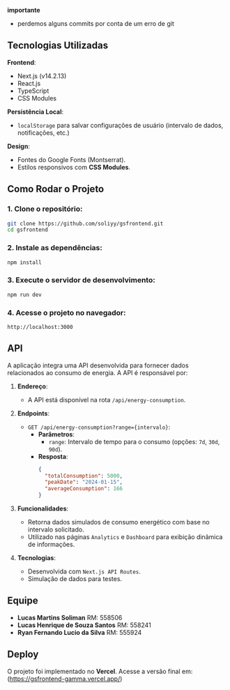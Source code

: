 
**importante**  
- perdemos alguns commits por conta de um erro de git

## Tecnologias Utilizadas
**Frontend**:
- Next.js (v14.2.13)
- React.js
- TypeScript
- CSS Modules

**Persistência Local**:
- `localStorage` para salvar configurações de usuário (intervalo de dados, notificações, etc.)

**Design**:
- Fontes do Google Fonts (Montserrat).
- Estilos responsivos com **CSS Modules**.

## Como Rodar o Projeto

### 1. Clone o repositório:
```bash
git clone https://github.com/soliyy/gsfrontend.git
cd gsfrontend
```

### 2. Instale as dependências:
```bash
npm install
```

### 3. Execute o servidor de desenvolvimento:
```bash
npm run dev
```

### 4. Acesse o projeto no navegador:
```
http://localhost:3000
```

## API
A aplicação integra uma API desenvolvida para fornecer dados relacionados ao consumo de energia. A API é responsável por:

1. **Endereço**:
   - A API está disponível na rota `/api/energy-consumption`.

2. **Endpoints**:
   - `GET /api/energy-consumption?range={intervalo}`:
     - **Parâmetros**:
       - `range`: Intervalo de tempo para o consumo (opções: `7d`, `30d`, `90d`).
     - **Resposta**:
       ```json
       {
         "totalConsumption": 5000,
         "peakDate": "2024-01-15",
         "averageConsumption": 166
       }
       ```

3. **Funcionalidades**:
   - Retorna dados simulados de consumo energético com base no intervalo solicitado.
   - Utilizado nas páginas `Analytics` e `Dashboard` para exibição dinâmica de informações.

4. **Tecnologias**:
   - Desenvolvida com `Next.js API Routes`.
   - Simulação de dados para testes.

## Equipe
- **Lucas Martins Soliman** RM: 558506
- **Lucas Henrique de Souza Santos** RM: 558241
- **Ryan Fernando Lucio da Silva** RM: 555924

## Deploy
O projeto foi implementado no **Vercel**. Acesse a versão final em: (https://gsfrontend-gamma.vercel.app/)

